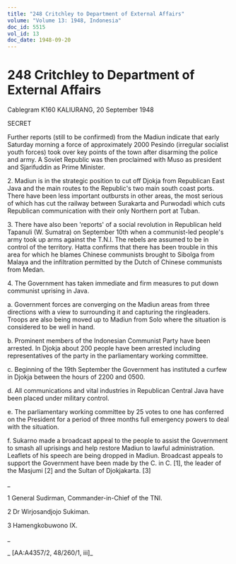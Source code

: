 ```yaml
---
title: "248 Critchley to Department of External Affairs"
volume: "Volume 13: 1948, Indonesia"
doc_id: 5515
vol_id: 13
doc_date: 1948-09-20
---
```


# 248 Critchley to Department of External Affairs

Cablegram K160 KALIURANG, 20 September 1948

SECRET

Further reports (still to be confirmed) from the Madiun indicate that early Saturday morning a force of approximately 2000 Pesindo (irregular socialist youth forces) took over key points of the town after disarming the police and army. A Soviet Republic was then proclaimed with Muso as president and Sjarifuddin as Prime Minister.

2\. Madiun is in the strategic position to cut off Djokja from Republican East Java and the main routes to the Republic's two main south coast ports. There have been less important outbursts in other areas, the most serious of which has cut the railway between Surakarta and Purwodadi which cuts Republican communication with their only Northern port at Tuban.

3\. There have also been 'reports' of a social revolution in Republican held Tapanuli (W. Sumatra) on September 10th when a communist-led people's army took up arms against the T.N.I. The rebels are assumed to be in control of the territory. Hatta confirms that there has been trouble in this area for which he blames Chinese communists brought to Sibolga from Malaya and the infiltration permitted by the Dutch of Chinese communists from Medan.

4\. The Government has taken immediate and firm measures to put down communist uprising in Java.

a. Government forces are converging on the Madiun areas from three directions with a view to surrounding it and capturing the ringleaders. Troops are also being moved up to Madiun from Solo where the situation is considered to be well in hand.

b. Prominent members of the Indonesian Communist Party have been arrested. In Djokja about 200 people have been arrested including representatives of the party in the parliamentary working committee.

c. Beginning of the 19th September the Government has instituted a curfew in Djokja between the hours of 2200 and 0500.

d. All communications and vital industries in Republican Central Java have been placed under military control.

e. The parliamentary working committee by 25 votes to one has conferred on the President for a period of three months full emergency powers to deal with the situation.

f. Sukarno made a broadcast appeal to the people to assist the Government to smash all uprisings and help restore Madiun to lawful administration. Leaflets of his speech are being dropped in Madiun. Broadcast appeals to support the Government have been made by the C. in C. [1], the leader of the Masjumi [2] and the Sultan of Djokjakarta. [3]

_

1 General Sudirman, Commander-in-Chief of the TNI.

2 Dr Wirjosandjojo Sukiman.

3 Hamengkobuwono IX.

_

_ [AA:A4357/2, 48/260/1, iii]_

